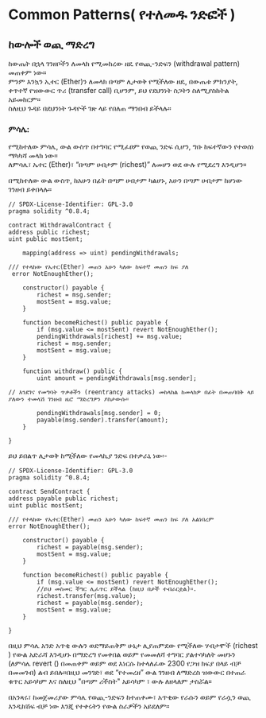 # Common Patterns( የተለመዱ ንድፎች )  

## ከውሎች ወጪ ማድረግ  
ከውጤት በኋላ ገንዘቦችን ለመላክ የሚመከረው ዘዴ የወጪ-ንድፍን (withdrawal pattern) መጠቀም ነው።  
ምንም እንኳን ኢተር (Ether)ን ለመላክ በጣም ሊታወቅ የሚችለው ዘዴ, በውጤቱ ምክንያት, ቀጥተኛ የዝውውር ጥሪ (transfer call) ቢሆንም, ይህ የደህንነት ስጋትን ስለሚያስከትል አይመከርም።  
ስለዚህ ጉዳይ በደህንነት ጉዳዮች ገጽ ላይ የበለጠ ማንበብ ይችላሉ።  

### ምሳሌ:  
የሚከተለው ምሳሌ, ውል ውስጥ በተግባር የሚፈፀም የወጪ ንድፍ ሲሆን, ግቡ ከፍተኛውን የተወሰነ ማካካሻ መላክ ነው።  
ለምሳሌ፣ ኤተር (Ether)፣ “በጣም ሀብታም (richest)” ለመሆን ወደ ውሉ የሚደረግ እንዲሆን።  

በሚከተለው ውል ውስጥ, ከአሁን በፊት በጣም ሀብታም ካልሆኑ, አሁን በጣም ሀብታም ከሆነው ገንዘብ ይቀበላሉ።  

```
// SPDX-License-Identifier: GPL-3.0
pragma solidity ^0.8.4;

contract WithdrawalContract {
address public richest;
uint public mostSent;

    mapping(address => uint) pendingWithdrawals;

/// የተላከው የኤተር(Ether) መጠን አሁን ካለው ከፍተኛ መጠን ከፍ ያለ  
 error NotEnoughEther();

    constructor() payable {
        richest = msg.sender;
        mostSent = msg.value;
    }

    function becomeRichest() public payable {
        if (msg.value <= mostSent) revert NotEnoughEther();
        pendingWithdrawals[richest] += msg.value;
        richest = msg.sender;
        mostSent = msg.value;
    }

    function withdraw() public {
        uint amount = pendingWithdrawals[msg.sender];

// እንደገና የመግባት ጥቃቶችን (reentrancy attacks) መከላከል ከመላክዎ በፊት በመጠባበቅ ላይ ያለውን ተመላሽ ገንዘብ ዜሮ ማድረግዎን ያስታውሱ።

        pendingWithdrawals[msg.sender] = 0;
        payable(msg.sender).transfer(amount);
    }

}
```
ይህ ይበልጥ ሊታወቅ ከሚችለው የመላኪያ ንድፍ በተቃራኒ ነው፡-
```
// SPDX-License-Identifier: GPL-3.0
pragma solidity ^0.8.4;

contract SendContract {
address payable public richest;
uint public mostSent;

/// የተላከው የኤተር(Ether) መጠን አሁን ካለው ከፍተኛ መጠን ከፍ ያለ አልነበረም
error NotEnoughEther();

    constructor() payable {
        richest = payable(msg.sender);
        mostSent = msg.value;
    }

    function becomeRichest() public payable {
        if (msg.value <= mostSent) revert NotEnoughEther();
        //ይህ መስመር ችግር ሊፈጥር ይችላል (ከዚህ በታች ተብራርቷል)።.
        richest.transfer(msg.value);
        richest = payable(msg.sender);
        mostSent = msg.value;
    }

}
```
በዚህ ምሳሌ አንድ አጥቂ ውሉን ወደማይጠቅም ሁኔታ ሊያጠምደው የሚችለው ሃብታሞች (richest ) የውል አድራሻ እንዲሆኑ በማድረግ የመቀበል ወይም የመመለሻ ተግባር ያልተሳካለት መሆኑን (ለምሳሌ revert () በመጠቀም ወይም ወደ እነርሱ ከተላለፈው 2300 የጋዝ ክፍያ በላይ ብቻ በመመገብ) ልብ ይበሉ።በዚህ መንገድ፣ ወደ “የተመረዘ” ውል ገንዘብ ለማድረስ ዝውውር በተጠራ ቁጥር አይሳካም እና ስለዚህ "በጣም ሪችስት" አይሳካም ፣ ውሉ ለዘላለም ታስሯል።

በአንጻሩ፣ ከመጀመሪያው ምሳሌ የወጪ-ንድፍን ከተጠቀሙ፣ አጥቂው የራሱን ወይም የራሷን ወጪ እንዲከሽፍ ብቻ ነው እንጂ የተቀሩትን የውል ስራዎችን አይደለም።
